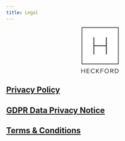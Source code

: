 ```yaml
---
title: Legal
---
```


<p align="center">
  <img src="./logo.svg" width="100">
</p>

## [Privacy Policy](/privacy-policy)

## [GDPR Data Privacy Notice](/gdpr)

## [Terms & Conditions](/terms-conditions)
